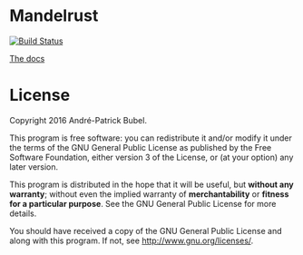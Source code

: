 Mandelrust
==========

[![Build Status](https://travis-ci.org/Moredread/mandelrust.svg?branch=master)](https://travis-ci.org/Moredread/mandelrust)

[The docs][docs]

[docs]: https://moredread.github.io/mandelrust/

License
=======

Copyright 2016 André-Patrick Bubel.

This program is free software: you can redistribute it and/or modify it under
the terms of the GNU General Public License as published by the Free Software
Foundation, either version 3 of the License, or (at your option) any later
version.

This program is distributed in the hope that it will be useful, but **without
any warranty**; without even the implied warranty of **merchantability** or
**fitness for a particular purpose**.  See the GNU General Public License for
more details.

You should have received a copy of the GNU General Public License and along with
this program. If not, see http://www.gnu.org/licenses/.

